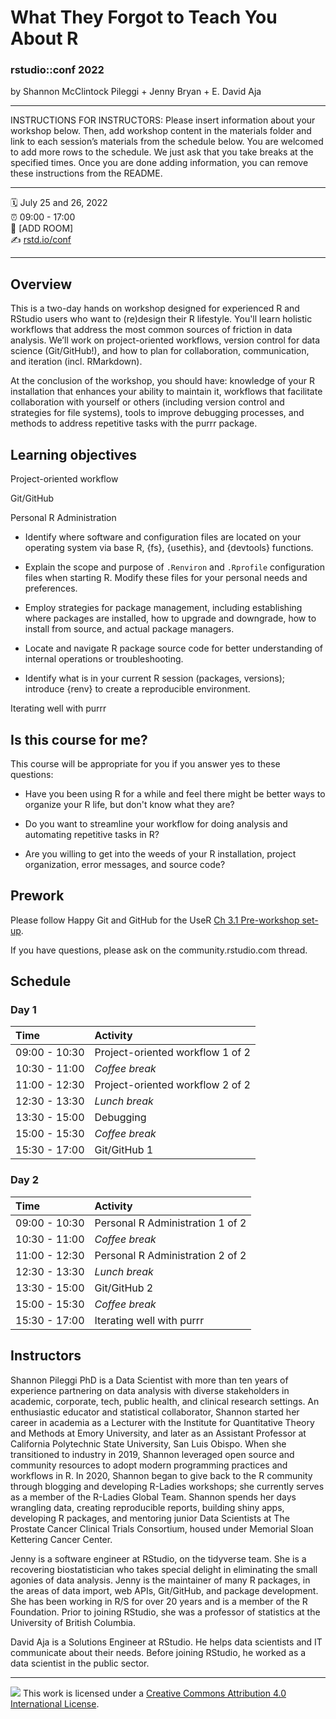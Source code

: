 What They Forgot to Teach You About R
================

### rstudio::conf 2022

by Shannon McClintock Pileggi + Jenny Bryan + E. David Aja

-----

INSTRUCTIONS FOR INSTRUCTORS: Please insert information about your
workshop below. Then, add workshop content in the materials folder and
link to each session’s materials from the schedule below. You are
welcomed to add more rows to the schedule. We just ask that you take
breaks at the specified times. Once you are done adding information, you
can remove these instructions from the README.

-----

:spiral_calendar: July 25 and 26, 2022  
:alarm_clock:     09:00 - 17:00  
:hotel:           \[ADD ROOM\]  
:writing_hand:    [rstd.io/conf](http://rstd.io/conf)

-----

## Overview

This is a two-day hands on workshop designed for experienced R and RStudio users who want to (re)design their R lifestyle. You'll learn holistic workflows that address the most common sources of friction in data analysis. We’ll work on project-oriented workflows, version control for data science (Git/GitHub!), and how to plan for collaboration, communication, and iteration (incl. RMarkdown).

At the conclusion of the workshop, you should have: knowledge of your R installation that enhances your ability to maintain it, workflows that facilitate collaboration with yourself or others (including version control and strategies for file systems), tools to improve debugging processes, and methods to address repetitive tasks with the purrr package.

## Learning objectives

Project-oriented workflow

Git/GitHub

Personal R Administration

 - Identify where software and configuration files are located on your operating system 
 via base R, {fs}, {usethis}, and {devtools} functions.

 - Explain the scope and purpose of `.Renviron` and `.Rprofile` configuration files
 when starting R. Modify these files for your personal needs and preferences.
 
 - Employ strategies for package management, including establishing where packages
 are installed, how to upgrade and downgrade, how to install
 from source, and actual package managers.
 
 - Locate and navigate R package source code for better understanding of
 internal operations or troubleshooting.
 
 - Identify what is in your current R session (packages, versions); introduce {renv}
 to create a reproducible environment.

Iterating well with purrr


## Is this course for me?

This course will be appropriate for you if you answer yes to these questions:

- Have you been using R for a while and feel there might be better ways to organize your R life, but don't know what they are?

- Do you want to streamline your workflow for doing analysis and automating repetitive tasks in R?

- Are you willing to get into the weeds of your R installation, project organization, error messages, and source code?

## Prework

Please follow Happy Git and GitHub for the UseR [Ch 3.1 Pre-workshop set-up](https://happygitwithr.com/workshops.html#pre-workshop-set-up).

If you have questions, please ask on the community.rstudio.com thread. 
<need to create>

## Schedule

### Day 1

| Time          | Activity         |
| :------------ | :--------------- |
| 09:00 - 10:30 | Project-oriented workflow 1 of 2       |
| 10:30 - 11:00 | *Coffee break*   |
| 11:00 - 12:30 | Project-oriented workflow 2 of 2        |
| 12:30 - 13:30 | *Lunch break*    |
| 13:30 - 15:00 | Debugging        |
| 15:00 - 15:30 | *Coffee break*   |
| 15:30 - 17:00 | Git/GitHub 1       |

### Day 2

| Time          | Activity         |
| :------------ | :--------------- |
| 09:00 - 10:30 | Personal R Administration 1 of 2        |
| 10:30 - 11:00 | *Coffee break*   |
| 11:00 - 12:30 | Personal R Administration 2 of 2        |
| 12:30 - 13:30 | *Lunch break*    |
| 13:30 - 15:00 | Git/GitHub 2        |
| 15:00 - 15:30 | *Coffee break*   |
| 15:30 - 17:00 | Iterating well with purrr        |

## Instructors

Shannon Pileggi PhD is a Data Scientist with more than ten years of experience partnering on data analysis with diverse stakeholders in academic, corporate, tech, public health, and clinical research settings. An enthusiastic educator and statistical collaborator, Shannon started her career in academia as a Lecturer with the Institute for Quantitative Theory and Methods at Emory University, and later as an Assistant Professor at California Polytechnic State University, San Luis Obispo. When she transitioned to industry in 2019, Shannon leveraged open source and community resources to adopt modern programming practices and workflows in R. In 2020, Shannon began to give back to the R community through blogging and developing R-Ladies workshops; she currently serves as a member of the R-Ladies Global Team. Shannon spends her days wrangling data, creating reproducible reports, building shiny apps, developing R packages, and mentoring junior Data Scientists at The Prostate Cancer Clinical Trials Consortium, housed under Memorial Sloan Kettering Cancer Center.

Jenny is a software engineer at RStudio, on the tidyverse team. She is a recovering biostatistician who takes special delight in eliminating the small agonies of data analysis. Jenny is the maintainer of many R packages, in the areas of data import, web APIs, Git/GitHub, and package development. She has been working in R/S for over 20 years and is a member of the R Foundation. Prior to joining RStudio, she was a professor of statistics at the University of British Columbia.

David Aja is a Solutions Engineer at RStudio. He helps data scientists and IT communicate about their needs. Before joining RStudio, he worked as a data scientist in the public sector.

-----

![](https://i.creativecommons.org/l/by/4.0/88x31.png) This work is
licensed under a [Creative Commons Attribution 4.0 International
License](https://creativecommons.org/licenses/by/4.0/).
